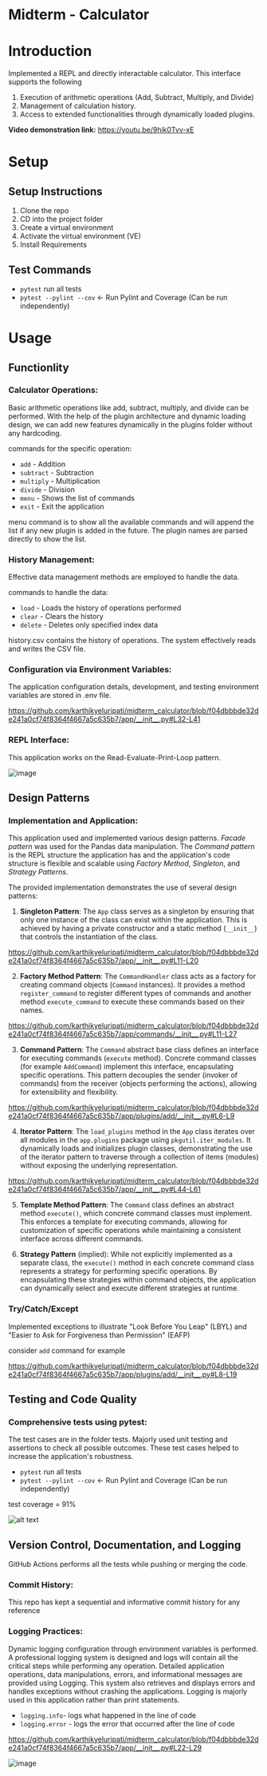 # Midterm - Calculator

# Introduction

Implemented a REPL and directly interactable calculator. This interface supports the following

1. Execution of arithmetic operations (Add, Subtract, Multiply, and Divide)
2. Management of calculation history.
3. Access to extended functionalities through dynamically loaded plugins.

**Video demonstration link:** https://youtu.be/9hik0Tvv-xE

# Setup

## Setup Instructions
1. Clone the repo
2. CD into the project folder
3. Create a virtual environment
4. Activate the virtual environment (VE)
5. Install Requirements

## Test Commands
- `pytest` run all tests
- `pytest --pylint --cov` <- Run Pylint and Coverage (Can be run independently)

# Usage

## Functionlity

### Calculator Operations:

Basic arithmetic operations like add, subtract, multiply, and divide can be performed. With the help of the plugin architecture and dynamic loading design, we can add new features dynamically in the plugins folder without any hardcoding.

commands for the specific operation:

- `add` - Addition
- `subtract` - Subtraction
- `multiply` - Multiplication
- `divide` - Division
- `menu` - Shows the list of commands
- `exit` - Exit the application

menu command is to show all the available commands and will append the list if any new plugin is added in the future. The plugin names are parsed directly to show the list.

### History Management:

Effective data management methods are employed to handle the data.

commands to handle the data:

- `load` - Loads the history of operations performed
- `clear` - Clears the history
- `delete` - Deletes only specified index data 

history.csv contains the history of operations. The system effectively reads and writes the CSV file.

### Configuration via Environment Variables:

The application configuration details, development, and testing environment variables are stored in .env file.

https://github.com/karthikyeluripati/midterm_calculator/blob/f04dbbbde32de241a0cf74f8364f4667a5c635b7/app/__init__.py#L32-L41

### REPL Interface:

This application works on the Read-Evaluate-Print-Loop pattern.

![image](https://github.com/karthikyeluripati/midterm_calculator/assets/64483756/c41ae706-6414-404c-9507-23563622237b)


## Design Patterns

### Implementation and Application:

This application used and implemented various design patterns. *Facade pattern* was used for the Pandas data manipulation. The *Command pattern* is the REPL structure the application has and the application's code structure is flexible and scalable using *Factory Method*, *Singleton*, and *Strategy Patterns*.

The provided implementation demonstrates the use of several design patterns:

1. **Singleton Pattern**:
   The `App` class serves as a singleton by ensuring that only one instance of the class can exist within the application. This is achieved by having a private constructor and a static method (`__init__`) that controls the instantiation of the class.

https://github.com/karthikyeluripati/midterm_calculator/blob/f04dbbbde32de241a0cf74f8364f4667a5c635b7/app/__init__.py#L11-L20

2. **Factory Method Pattern**:
   The `CommandHandler` class acts as a factory for creating command objects (`Command` instances). It provides a method `register_command` to register different types of commands and another method `execute_command` to execute these commands based on their names.

https://github.com/karthikyeluripati/midterm_calculator/blob/f04dbbbde32de241a0cf74f8364f4667a5c635b7/app/commands/__init__.py#L11-L27

3. **Command Pattern**:
   The `Command` abstract base class defines an interface for executing commands (`execute` method). Concrete command classes (for example `AddCommand`) implement this interface, encapsulating specific operations. This pattern decouples the sender (invoker of commands) from the receiver (objects performing the actions), allowing for extensibility and flexibility.

https://github.com/karthikyeluripati/midterm_calculator/blob/f04dbbbde32de241a0cf74f8364f4667a5c635b7/app/plugins/add/__init__.py#L6-L9

4. **Iterator Pattern**:
   The `load_plugins` method in the `App` class iterates over all modules in the `app.plugins` package using `pkgutil.iter_modules`. It dynamically loads and initializes plugin classes, demonstrating the use of the iterator pattern to traverse through a collection of items (modules) without exposing the underlying representation.

https://github.com/karthikyeluripati/midterm_calculator/blob/f04dbbbde32de241a0cf74f8364f4667a5c635b7/app/__init__.py#L44-L61

5. **Template Method Pattern**: The `Command` class defines an abstract method `execute()`, which concrete command classes must implement. This enforces a template for executing commands, allowing for customization of specific operations while maintaining a consistent interface across different commands.

6. **Strategy Pattern** (implied): While not explicitly implemented as a separate class, the `execute()` method in each concrete command class represents a strategy for performing specific operations. By encapsulating these strategies within command objects, the application can dynamically select and execute different strategies at runtime.

### Try/Catch/Except
Implemented exceptions to illustrate "Look Before You Leap" (LBYL) and "Easier to Ask for Forgiveness than Permission" (EAFP)

consider `add` command for example

https://github.com/karthikyeluripati/midterm_calculator/blob/f04dbbbde32de241a0cf74f8364f4667a5c635b7/app/plugins/add/__init__.py#L8-L19

## Testing and Code Quality

### Comprehensive tests using pytest:

The test cases are in the folder tests. Majorly used unit testing and assertions to check all possible outcomes. These test cases helped to increase the application's robustness.

- `pytest` run all tests
- `pytest --pylint --cov` <- Run Pylint and Coverage (Can be run independently)

test coverage = 91%

![alt text](image.png)

## Version Control, Documentation, and Logging

GitHub Actions performs all the tests while pushing or merging the code.

### Commit History:

This repo has kept a sequential and informative commit history for any reference

### Logging Practices:

Dynamic logging configuration through environment variables is performed. A professional logging system is designed and logs will contain all the critical steps while performing any operation. Detailed application operations, data manipulations, errors, and informational messages are provided using Logging. This system also retrieves and displays errors and handles exceptions without crashing the applications. Logging is majorly used in this application rather than print statements.

- `logging.info`- logs what happened in the line of code
- `logging.error` - logs the error that occurred after the line of code

https://github.com/karthikyeluripati/midterm_calculator/blob/f04dbbbde32de241a0cf74f8364f4667a5c635b7/app/__init__.py#L22-L29

![image](https://github.com/karthikyeluripati/midterm_calculator/assets/64483756/b5df1b9a-e83f-44a9-ae6b-1c18d25e2f88)
